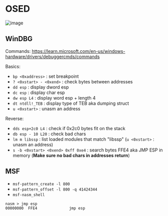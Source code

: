 # OSED

![image](https://github.com/user-attachments/assets/1964c089-4a89-457b-b370-cbed76354f11)

## WinDBG

Commands: https://learn.microsoft.com/en-us/windows-hardware/drivers/debuggercmds/commands

Basics:

* `bp <0xaddress>` : set breakpoint
* `? <0xstart> - <0xend>` : check bytes between addresses
* `dd esp` : display dword esp
* `dc esp` : display char esp
* `dw esp L4` : display word esp + length 4
* `dt ntdll!_TEB` : display type of TEB aka dumping struct
*  `u <0xstart>` : unasm an address

Reverse:

* `dds esp+2c0 L4` : check if 0x2c0 bytes fit on the stack
* `db esp - 10 L20` : check bad chars
* `lm m libssp` : list loaded modules that match "libssp" (`u <0xstart>` : unasm an address)
* `s -b <0xstart> <0xend> 0xff 0xe4` : search bytes FFE4 aka JMP ESP in memory (__Make sure no bad chars in addresses return__)

## MSF

* `msf-pattern_create -l 800`
* `msf-pattern_offset -l 800 -q 41424344`
* `msf-nasm_shell`
```
nasm > jmp esp
00000000  FFE4              jmp esp
```
